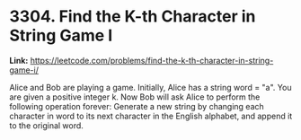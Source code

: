 # 3304. Find the K-th Character in String Game I

**Link:** https://leetcode.com/problems/find-the-k-th-character-in-string-game-i/

Alice and Bob are playing a game. Initially, Alice has a string word = "a". You are given a positive integer k. Now Bob will ask Alice to perform the following operation forever: Generate a new string by changing each character in word to its next character in the English alphabet, and append it to the original word.

